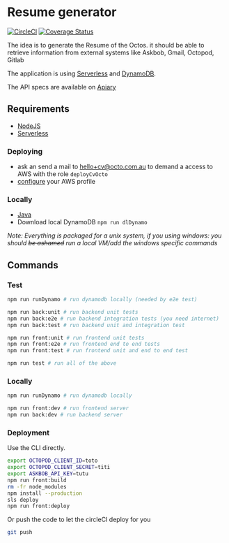 # Resume generator


[![CircleCI](https://circleci.com/gh/octo-technology-downunder/octolog/tree/master.svg?style=svg)](https://circleci.com/gh/octo-technology-downunder/octolog/tree/master)
[![Coverage Status](https://coveralls.io/repos/github/octo-technology-downunder/octolog/badge.svg?branch=master)](https://coveralls.io/github/octo-technology-downunder/octolog?branch=master)

The idea is to generate the Resume of the Octos.
it should be able to retrieve information from external systems like Askbob, Gmail, Octopod, Gitlab

The application is using [Serverless] and [DynamoDB](https://aws.amazon.com/dynamodb/).

The API specs are available on [Apiary](http://docs.octoprofile.apiary.io/)

## Requirements

 * [NodeJS](https://nodejs.org/)
 * [Serverless]

### Deploying

 * ask an send a mail to [hello+cv@octo.com.au](mailto:hello+cv@octo.com.au) to demand a access to AWS with the role `deployCvOcto`
 * [configure](http://docs.aws.amazon.com/cli/latest/userguide/cli-chap-getting-started.html) your AWS profile

### Locally

 * [Java](https://java.com/en/download/)
 * Download local DynamoDB `npm run dlDynamo`

_Note: Everything is packaged for a unix system, if you using windows: you should ~~be ashamed~~ run a local VM/add the windows specific commands_

## Commands

### Test

```sh
npm run runDynamo # run dynamodb locally (needed by e2e test)

npm run back:unit # run backend unit tests
npm run back:e2e # run backend integration tests (you need internet)
npm run back:test # run backend unit and integration test

npm run front:unit # run frontend unit tests
npm run front:e2e # run frontend end to end tests
npm run front:test # run frontend unit and end to end test

npm run test # run all of the above
```
### Locally

```sh
npm run runDynamo # run dynamodb locally

npm run front:dev # run frontend server
npm run back:dev # run backend server

```

### Deployment

Use the CLI directly.
```sh
export OCTOPOD_CLIENT_ID=toto
export OCTOPOD_CLIENT_SECRET=titi
export ASKBOB_API_KEY=tutu
npm run front:build
rm -fr node_modules
npm install --production
sls deploy
npm run front:deploy
```

Or push the code to let the circleCI deploy for you

```sh
git push
```


[Serverless]: https://serverless.com/
